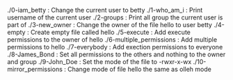 ./0-iam_betty : Change the current user to betty
./1-who_am_i : Print username of the current user
./2-groups : Print all group the current user is part of
./3-new_owner : Change the owner of the file hello to user betty
./4-empty : Create empty file called hello
./5-execute : Add execute permissions to the owner of hello
./6-multiple_permissions : Add multiple permissions to hello
./7-everybody : Add exection permissions to everyone
./8-James_Bond : Set all permissions to the others and nothing to the owner and group
./9-John_Doe : Set the mode of the file to -rwxr-x-wx
./10-mirror_permissions : Change mode of file hello the same as olleh mode
